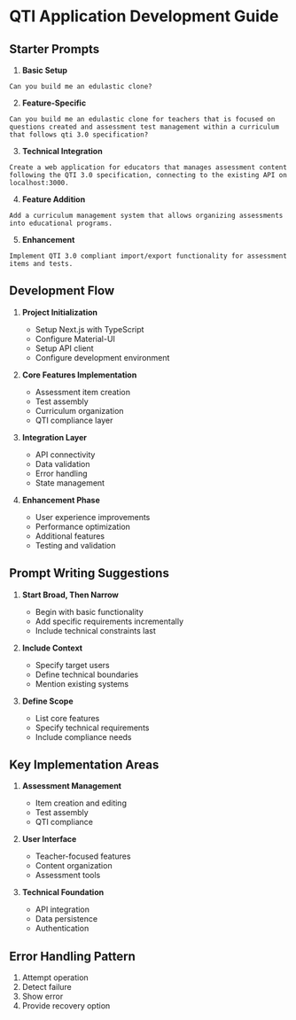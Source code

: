 # QTI Application Development Guide

## Starter Prompts

1. **Basic Setup**

```
Can you build me an edulastic clone?
```

2. **Feature-Specific**

```
Can you build me an edulastic clone for teachers that is focused on questions created and assessment test management within a curriculum that follows qti 3.0 specification?
```

3. **Technical Integration**

```
Create a web application for educators that manages assessment content following the QTI 3.0 specification, connecting to the existing API on localhost:3000.
```

4. **Feature Addition**

```
Add a curriculum management system that allows organizing assessments into educational programs.
```

5. **Enhancement**

```
Implement QTI 3.0 compliant import/export functionality for assessment items and tests.
```

## Development Flow

1. **Project Initialization**

   - Setup Next.js with TypeScript
   - Configure Material-UI
   - Setup API client
   - Configure development environment

2. **Core Features Implementation**

   - Assessment item creation
   - Test assembly
   - Curriculum organization
   - QTI compliance layer

3. **Integration Layer**

   - API connectivity
   - Data validation
   - Error handling
   - State management

4. **Enhancement Phase**
   - User experience improvements
   - Performance optimization
   - Additional features
   - Testing and validation

## Prompt Writing Suggestions

1. **Start Broad, Then Narrow**

   - Begin with basic functionality
   - Add specific requirements incrementally
   - Include technical constraints last

2. **Include Context**

   - Specify target users
   - Define technical boundaries
   - Mention existing systems

3. **Define Scope**
   - List core features
   - Specify technical requirements
   - Include compliance needs

## Key Implementation Areas

1. **Assessment Management**

   - Item creation and editing
   - Test assembly
   - QTI compliance

2. **User Interface**

   - Teacher-focused features
   - Content organization
   - Assessment tools

3. **Technical Foundation**
   - API integration
   - Data persistence
   - Authentication

## Error Handling Pattern

1. Attempt operation
2. Detect failure
3. Show error
4. Provide recovery option
